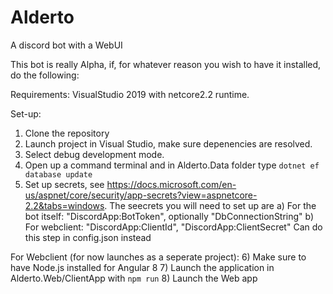 # Alderto
A discord bot with a WebUI

This bot is really Alpha, if, for whatever reason you wish to have it installed, do the following:

Requirements: VisualStudio 2019 with netcore2.2 runtime.

Set-up:
1) Clone the repository 
2) Launch project in Visual Studio, make sure depenencies are resolved.
3) Select debug development mode.
4) Open up a command terminal and in Alderto.Data folder type `dotnet ef database update`
5) Set up secrets, see https://docs.microsoft.com/en-us/aspnet/core/security/app-secrets?view=aspnetcore-2.2&tabs=windows.
  The seecrets you will need to set up are
    a) For the bot itself: "DiscordApp:BotToken", optionally "DbConnectionString"
    b) For webclient: "DiscordApp:ClientId", "DiscordApp:ClientSecret"
  Can do this step in config.json instead

For Webclient (for now launches as a seperate project):
6) Make sure to have Node.js installed for Angular 8
7) Launch the application in Alderto.Web/ClientApp with `npm run`
8) Launch the Web app
